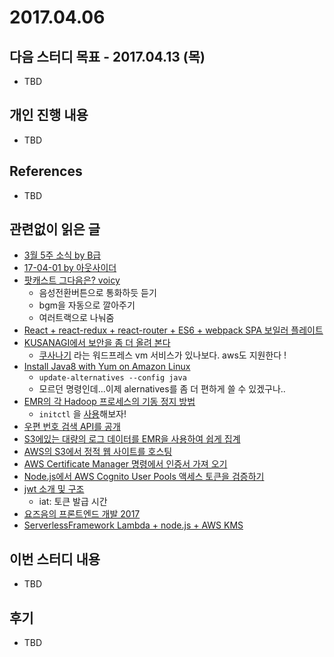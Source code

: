# 2017.04.06

## 다음 스터디 목표 - 2017.04.13 (목)

* TBD

## 개인 진행 내용

* TBD

## References

* TBD


## 관련없이 읽은 글

* [3월 5주 소식 by B급](http://jhrogue.blogspot.kr/2017/04/b-3-5.html)
* [17-04-01 by 아웃사이더](https://blog.outsider.ne.kr/1282)
* [팟캐스트 그다음은? voicy](http://www.venturesquare.net/745348)
  * 음성전환버튼으로 통화하듯 듣기
  * bgm을 자동으로 깔아주기
  * 여러트랙으로 나눠줌
* [React + react-redux + react-router + ES6 + webpack SPA 보일러 플레이트](http://qiita.com/bmf_san/items/d311a837f55c3a893fcd)
* [KUSANAGI에서 보안을 좀 더 올려 본다](http://qiita.com/FoxBoxsnet/items/1f306ca0afdc58a9c2b4)
  * [쿠사나기](https://en.kusanagi.tokyo/) 라는 워드프레스 vm  서비스가 있나보다. aws도 지원한다 !
* [Install Java8 with Yum on Amazon Linux](http://qiita.com/dewaken/items/983caee175d595346672)
  * `update-alternatives --config java` 
  * 모르던 명령인데...이제 alernatives를 좀 더 편하게 쓸 수 있겠구나..
* [EMR의 각 Hadoop 프로세스의 기동 정지 방법](http://qiita.com/pioho07/items/190dc9beadc21449f734)
  * `initctl` 을 [사용](http://blog.sapzil.org/2014/08/12/upstart/)해보자! 
* [우편 번호 검색 API를 공개](http://qiita.com/imunew/items/e0fa4ed3e07f70ab40ab)
* [S3에있는 대량의 로그 데이터를 EMR을 사용하여 쉽게 집계](http://qiita.com/tachitechi/items/08cb15d4a076d203e75c)
* [AWS의 S3에서 정적 웹 사이트를 호스팅](http://qiita.com/naogify/items/fb0f2a88c0ba825f9366)
* [AWS Certificate Manager 명령에서 인증서 가져 오기](http://qiita.com/Kuchitama/items/a392a58e1f294d8a3432)
* [Node.js에서 AWS Cognito User Pools 액세스 토큰을 검증하기](http://qiita.com/devalon/items/721ef4bdec80e1e6847c)
* [jwt 소개 및 구조](https://velopert.com/2389)
  * iat: 토큰 발급 시간
* [요즈음의 프론트엔드 개발 2017](http://qiita.com/Lyude/items/783a972bace33002455c)
* [ServerlessFramework Lambda + node.js + AWS KMS](http://qiita.com/tin-machine/items/6556f1a459730604228d)



## 이번 스터디 내용

* TBD

## 후기

* TBD

